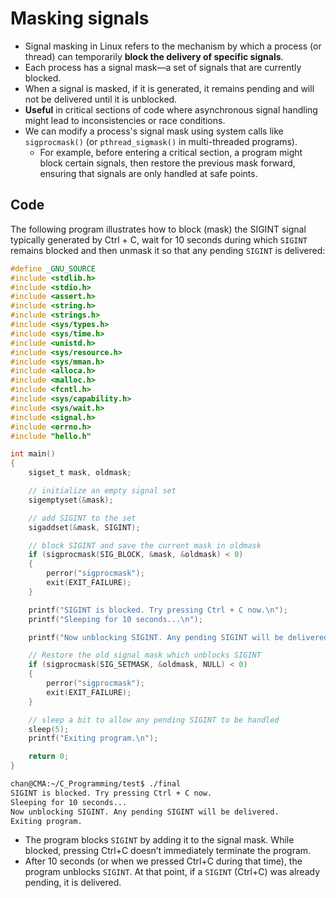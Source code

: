 # Masking signals

- Signal masking in Linux refers to the mechanism by which a process (or thread) can temporarily **block the delivery of specific signals**. 
- Each process has a signal mask—a set of signals that are currently blocked. 
- When a signal is masked, if it is generated, it remains pending and will not be delivered until it is unblocked. 
- **Useful** in critical sections of code where asynchronous signal handling might lead to inconsistencies or race conditions.
- We can modify a process's signal mask using system calls like `sigprocmask()` (or `pthread_sigmask()` in multi-threaded programs).
  - For example, before entering a critical section, a program might block certain signals, then restore the previous mask forward, ensuring that signals are only handled at safe points.

## Code

The following program illustrates how to block (mask) the SIGINT signal typically generated by Ctrl + C, wait for 10 seconds during which `SIGINT` remains blocked and then unmask it so that any pending `SIGINT` is delivered:

```c
#define _GNU_SOURCE
#include <stdlib.h>
#include <stdio.h>
#include <assert.h>
#include <string.h>
#include <strings.h>
#include <sys/types.h>
#include <sys/time.h>
#include <unistd.h>
#include <sys/resource.h>
#include <sys/mman.h>
#include <alloca.h>
#include <malloc.h>
#include <fcntl.h>
#include <sys/capability.h>
#include <sys/wait.h>
#include <signal.h>
#include <errno.h>
#include "hello.h"

int main()
{
    sigset_t mask, oldmask;

    // initialize an empty signal set
    sigemptyset(&mask);

    // add SIGINT to the set
    sigaddset(&mask, SIGINT);

    // block SIGINT and save the current mask in oldmask
    if (sigprocmask(SIG_BLOCK, &mask, &oldmask) < 0)
    {
        perror("sigprocmask");
        exit(EXIT_FAILURE);
    }

    printf("SIGINT is blocked. Try pressing Ctrl + C now.\n");
    printf("Sleeping for 10 seconds...\n");

    printf("Now unblocking SIGINT. Any pending SIGINT will be delivered.\n");

    // Restore the old signal mask which unblocks SIGINT
    if (sigprocmask(SIG_SETMASK, &oldmask, NULL) < 0)
    {
        perror("sigprocmask");
        exit(EXIT_FAILURE);
    }

    // sleep a bit to allow any pending SIGINT to be handled
    sleep(5);
    printf("Exiting program.\n");

    return 0;
}
```

```sh
chan@CMA:~/C_Programming/test$ ./final
SIGINT is blocked. Try pressing Ctrl + C now.
Sleeping for 10 seconds...
Now unblocking SIGINT. Any pending SIGINT will be delivered.
Exiting program.

```

- The program blocks `SIGINT` by adding it to the signal mask. While blocked, pressing Ctrl+C doesn’t immediately terminate the program.
- After 10 seconds (or when we pressed Ctrl+C during that time), the program unblocks `SIGINT`. At that point, if a `SIGINT` (Ctrl+C) was already pending, it is delivered.
